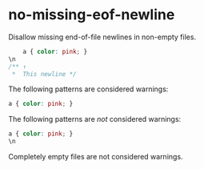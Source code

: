 # no-missing-eof-newline

Disallow missing end-of-file newlines in non-empty files.

```css
    a { color: pink; }
\n
/** ↑
 *  This newline */
```

The following patterns are considered warnings:

```css
a { color: pink; }
```

The following patterns are *not* considered warnings:

```css
a { color: pink; }
\n
```

Completely empty files are not considered warnings.
